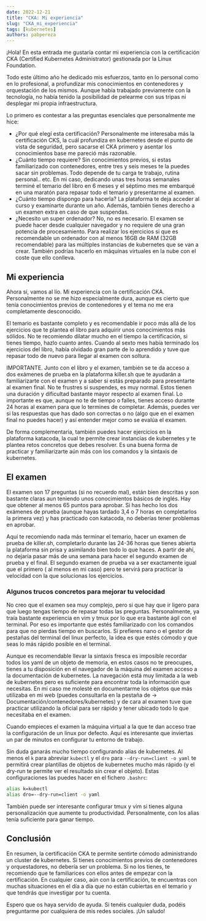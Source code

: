 ```yaml
---
date: 2022-12-21
title: "CKA: Mi experiencia"
slug: "CKA_mi_experiencia"
tags: [kubernetes]
authors: pabpereza 
---
```


¡Hola! En esta entrada me gustaría contar mi experiencia con la certificación CKA (Certified Kubernetes Administrator) gestionada por la Linux Foundation.

Todo este último año he dedicado mis esfuerzos, tanto en lo personal como en lo profesional, a profundizar mis conocimientos en contenedores y orquestación de los mismos. Aunque había trabajado previamente con la tecnología, no había tenido la posibilidad de pelearme con sus tripas ni desplegar mi propia infraestructura.

Lo primero es contestar a las preguntas esenciales que personalmente me hice: 
* ¿Por qué elegí esta certificación? Personalmente me interesaba más la certificación CKS, la cuál profundiza en kubernetes desde el punto de vista de seguridad, pero sacarse el CKA primero y asentar los conocimientos base me pareció más razonable. 
* ¿Cuánto tiempo requiere? Sin conocimientos previos, si estas familiarizado con contenedores, entre tres y seis meses te la puedes sacar sin problemas. Todo depende de tu carga te trabajo, rutina personal.. etc. En mi caso, dedicando unas tres horas semanales terminé el temario del libro en 6 meses y el séptimo mes me embarqué en una maratón para repasar todo el temario y presentarme al examen. 
* ¿Cuánto tiempo dispongo para hacerla? La plataforma te deja acceder al curso y examinarte durante un año. Además, también tienes derecho a un examen extra en caso de que suspendas.
* ¿Necesito un super ordenador? No, no es necesario. El examen se puede hacer desde cualquier navegador y no requiere de una gran potencia de procesamiento. Para realizar los ejercicios si que es recomendable un ordenador con al menos 16GB de RAM (32GB recomendable) para las múltiples instancias de kubernetes que se van a crear. También podrías hacerlo en máquinas virtuales en la nube con el coste que ello conlleva. 


## Mi experiencia
Ahora sí, vamos al lío. Mi experiencia con la certificación CKA. Personalmente no se me hizo especialmente dura, aunque es cierto que tenía conocimientos previos de contenedores y el tema no me era completamente desconocido.

El temario es bastante completo y es recomendable ir poco más allá de los ejercicios que te plantea el libro para adquirir unos conocimientos más sólidos. No te recomiendo dilatar mucho en el tiempo la certificación, si tienes tiempo, hazlo cuanto antes. Cuando al sexto mes había terminado los ejercicios del libro, había olvidado gran parte de lo aprendido y tuve que repasar todo de nuevo para llegar al examen con soltura.

IMPORTANTE. Junto con el libro y el examen, también se te da acceso a dos exámenes de prueba en la plataforma killer.sh que te ayudarán a familiarizarte con el examen y a saber si estás preparado para presentarte al examen final. No te frustres si suspendes, es muy normal. Estos tienen una duración y dificultad bastante mayor respecto al examen final. Lo importante es que, aunque no te de tiempo o falles, tienes acceso durante 24 horas al examen para que lo termines de completar. Además, puedes ver si las respuestas que has dado son correctas o no (algo que en el examen final no puedes hacer) y así entender mejor como se evalúa el examen.

De forma complementaria, también puedes hacer ejercicios en la plataforma katacoda, la cual te permite crear instancias de kubernetes y te plantea retos concretos que debes resolver. Es una buena forma de practicar y familiarizarte aún más con los comandos y la sintaxis de kubernetes.

## El examen
El examen son 17 preguntas (si no recuerdo mal), están bien descritas y son bastante claras aun teniendo unos conocimientos básicos de inglés. Hay que obtener al menos 65 puntos para aprobar. Si has hecho los dos exámenes de prueba (aunque hayas tardado 3,4 o 7 horas en completarlos la primera vez) y has practicado con katacoda, no deberías tener problemas en aprobar.

Aquí te recomiendo nada más terminar el temario, hacer un examen de prueba de killer.sh, completarlo durante las 24-36 horas que tienes abierta la plataforma sin prisa y asimilando bien todo lo que haces. A partir de ahí, no dejaría pasar más de una semana para hacer el segundo examen de prueba y el final. El segundo examen de prueba va a ser exactamente igual que el primero ( al menos en mi caso) pero te servirá para practicar la velocidad con la que solucionas los ejercicios.

### Algunos trucos concretos para mejorar tu velocidad
No creo que el examen sea muy complejo, pero si que hay que ir ligero para que luego tengas tiempo de repasar todas las preguntas. Personalmente, ya traía bastante experiencia en vim y tmux por lo que era bastante ágil con el terminal. Por eso es importante que estés familiarizado con los comandos para que no pierdas tiempo en buscarlos. Si prefieres nano o el gestor de pestañas del terminal del linux perfecto, la idea es que estés cómodo y que seas lo más rápido posible en el terminal.

Aunque es recomendable llevar la sintaxis fresca es imposible recordar todos los yaml de un objeto de memoria, en estos casos no te preocupes, tienes a tu disposición en el navegador de la máquina del examen acceso a la documentación de kubernetes. La navegación está muy limitada a la web de kubernetes pero es suficiente para encontrar toda la información que necesitas. En mi caso me molesté en documentarme los objetos que más utilizaba en mi web (puedes consultarla en la pestaña de -> Documentación/contenedores/kubernetes) y de cara al examen tuve que practicar utilizando la oficial para ser rápido y tener ubicado todo lo que necesitaba en el examen.  

Cuando empieces el examen la máquina virtual a la que te dan acceso trae la configuración de un linux por defecto. Aquí es interesante que inviertas un par de minutos en configurar tu entorno de trabajo. 

Sin duda ganarás mucho tiempo configurando alias de kubernetes. Al menos el `k` para abreviar `kubectl` y el `dro` para `--dry-run=client -o yaml` te permitirá crear plantillas de objetos de kubernetes mucho más rápido (y el dry-run te permite ver el resultado sin crear el objeto). Estas configuraciones las puedes hacer en el fichero `.bashrc`:
``` bash
alias k=kubectl
alias dro=--dry-run=client -o yaml
```

También puede ser interesante configurar tmux y vim si tienes alguna personalización que aumente tu productividad. Personalmente, con los alias tenía suficiente para ganar tiempo.


## Conclusión
En resumen, la certificación CKA te permite sentirte cómodo administrando un cluster de kubernetes. Si tienes conocimientos previos de contenedores y orquestadores, no debería ser un problema. Si no los tienes, te recomiendo que te familiarices con ellos antes de empezar con la certificación. En cualquier caso, aún con la certificación, te encuentras con muchas situaciones en el día a día que no están cubiertas en el temario y que tendrás que investigar por tu cuenta.

Espero que os haya servido de ayuda. Si tenéis cualquier duda, podéis preguntarme por cualquiera de mis redes sociales. ¡Un saludo!


